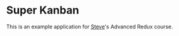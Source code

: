 # Super Kanban

This is an example application for [Steve](https://twitter.com/stevekinney)'s Advanced Redux course.
